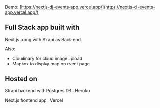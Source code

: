 Demo:
[https://nextjs-dj-events-app.vercel.app/](https://nextjs-dj-events-app.vercel.app/)

## Full Stack app built with

Next.js along with Strapi as Back-end.

Also:

- Cloudinary for cloud image upload
- Mapbox to display map on event page

## Hosted on

Strapi backend with Postgres DB : Heroku

Next.js frontend app : Vercel
